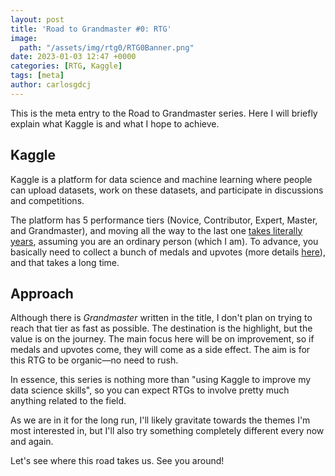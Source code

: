 ```yaml
---
layout: post
title: 'Road to Grandmaster #0: RTG'
image:
  path: "/assets/img/rtg0/RTG0Banner.png"
date: 2023-01-03 12:47 +0000
categories: [RTG, Kaggle]
tags: [meta]
author: carlosgdcj
---
```


This is the meta entry to the Road to Grandmaster series.
Here I will briefly explain what Kaggle is and what I hope to achieve.

## Kaggle
Kaggle is a platform for data science and machine learning where people can upload datasets, work on these datasets, and participate in discussions and competitions.

The platform has 5 performance tiers (Novice, Contributor, Expert, Master, and Grandmaster), and moving all the way to the last one [takes literally years](https://www.kaggle.com/code/priteshshrivastava/how-long-does-it-take-to-become-a-kaggle-expert/notebook), assuming you are an ordinary person (which I am).
To advance, you basically need to collect a bunch of medals and upvotes (more details [here](https://www.kaggle.com/progression)), and that takes a long time.

## Approach
Although there is *Grandmaster* written in the title, I don't plan on trying to reach that tier as fast as possible.
The destination is the highlight, but the value is on the journey.
The main focus here will be on improvement, so if medals and upvotes come, they will come as a side effect.
The aim is for this RTG to be organic—no need to rush.

In essence, this series is nothing more than "using Kaggle to improve my data science skills", so you can expect RTGs to involve pretty much anything related to the field.

As we are in it for the long run, I'll likely gravitate towards the themes I'm most interested in, but I'll also try something completely different every now and again.

Let's see where this road takes us. See you around!
